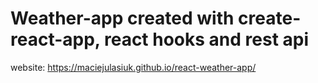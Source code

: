 # Weather-app created with create-react-app,  react hooks and rest api

website: https://maciejulasiuk.github.io/react-weather-app/



